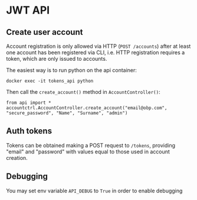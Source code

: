 # JWT API

## Create user account
Account registration is only allowed via HTTP (`POST /accounts`) after at least one account has been registered via CLI, i.e. HTTP registration requires a token, which are only issued to accounts.

The easiest way is to run python on the api container:

```
docker exec -it tokens_api python
```

Then call the `create_account()` method in `AccountController()`:
```
from api import *
accountctrl.AccountController.create_account("email@obp.com", "secure_password", "Name", "Surname", "admin")
```

## Auth tokens
Tokens can be obtained making a POST request to `/tokens`, providing "email" and "password" with values equal to those used in account creation.

## Debugging
You may set env variable `API_DEBUG` to `True` in order to enable debugging
